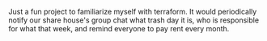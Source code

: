 Just a fun project to familiarize myself with terraform. It would periodically notify our share house's group chat what trash day it is, who is responsible for what that week, and remind everyone to pay rent every month.
